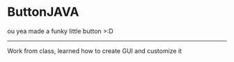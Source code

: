 # ButtonJAVA
ou yea made a funky little button >:D
<hr>
Work from class, learned how to create GUI and customize it
<br>
